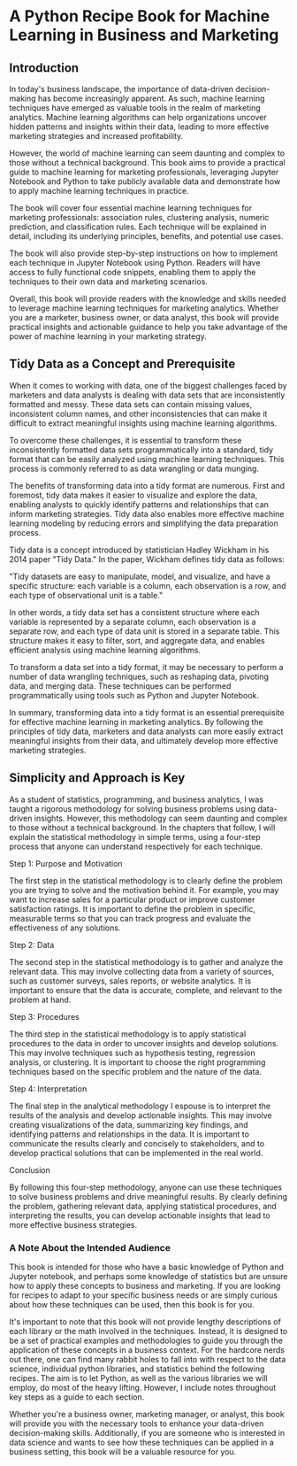 # A Python Recipe Book for Machine Learning in Business and Marketing

## Introduction
In today's business landscape, the importance of data-driven decision-making has become increasingly apparent. As such, machine learning techniques have emerged as valuable tools in the realm of marketing analytics. Machine learning algorithms can help organizations uncover hidden patterns and insights within their data, leading to more effective marketing strategies and increased profitability.

However, the world of machine learning can seem daunting and complex to those without a technical background. This book aims to provide a practical guide to machine learning for marketing professionals, leveraging Jupyter Notebook and Python to take publicly available data and demonstrate how to apply machine learning techniques in practice.

The book will cover four essential machine learning techniques for marketing professionals: association rules, clustering analysis, numeric prediction, and classification rules. Each technique will be explained in detail, including its underlying principles, benefits, and potential use cases.

The book will also provide step-by-step instructions on how to implement each technique in Jupyter Notebook using Python. Readers will have access to fully functional code snippets, enabling them to apply the techniques to their own data and marketing scenarios.

Overall, this book will provide readers with the knowledge and skills needed to leverage machine learning techniques for marketing analytics. Whether you are a marketer, business owner, or data analyst, this book will provide practical insights and actionable guidance to help you take advantage of the power of machine learning in your marketing strategy.


## Tidy Data as a Concept and Prerequisite  
When it comes to working with data, one of the biggest challenges faced by marketers and data analysts is dealing with data sets that are inconsistently formatted and messy. These data sets can contain missing values, inconsistent column names, and other inconsistencies that can make it difficult to extract meaningful insights using machine learning algorithms.

To overcome these challenges, it is essential to transform these inconsistently formatted data sets programmatically into a standard, tidy format that can be easily analyzed using machine learning techniques. This process is commonly referred to as data wrangling or data munging.

The benefits of transforming data into a tidy format are numerous. First and foremost, tidy data makes it easier to visualize and explore the data, enabling analysts to quickly identify patterns and relationships that can inform marketing strategies. Tidy data also enables more effective machine learning modeling by reducing errors and simplifying the data preparation process.

Tidy data is a concept introduced by statistician Hadley Wickham in his 2014 paper "Tidy Data." In the paper, Wickham defines tidy data as follows:

"Tidy datasets are easy to manipulate, model, and visualize, and have a specific structure: each variable is a column, each observation is a row, and each type of observational unit is a table."

In other words, a tidy data set has a consistent structure where each variable is represented by a separate column, each observation is a separate row, and each type of data unit is stored in a separate table. This structure makes it easy to filter, sort, and aggregate data, and enables efficient analysis using machine learning algorithms.

To transform a data set into a tidy format, it may be necessary to perform a number of data wrangling techniques, such as reshaping data, pivoting data, and merging data. These techniques can be performed programmatically using tools such as Python and Jupyter Notebook.

In summary, transforming data into a tidy format is an essential prerequisite for effective machine learning in marketing analytics. By following the principles of tidy data, marketers and data analysts can more easily extract meaningful insights from their data, and ultimately develop more effective marketing strategies.

## Simplicity and Approach is Key

As a student of statistics, programming, and business analytics, I was taught a rigorous methodology for solving business problems using data-driven insights. However, this methodology can seem daunting and complex to those without a technical background. In the chapters that follow, I will explain the statistical methodology in simple terms, using a four-step process that anyone can understand respectively for each technique.

Step 1: Purpose and Motivation

The first step in the statistical methodology is to clearly define the problem you are trying to solve and the motivation behind it. For example, you may want to increase sales for a particular product or improve customer satisfaction ratings. It is important to define the problem in specific, measurable terms so that you can track progress and evaluate the effectiveness of any solutions.

Step 2: Data

The second step in the statistical methodology is to gather and analyze the relevant data. This may involve collecting data from a variety of sources, such as customer surveys, sales reports, or website analytics. It is important to ensure that the data is accurate, complete, and relevant to the problem at hand.

Step 3: Procedures

The third step in the statistical methodology is to apply statistical procedures to the data in order to uncover insights and develop solutions. This may involve techniques such as hypothesis testing, regression analysis, or clustering. It is important to choose the right programming techniques based on the specific problem and the nature of the data.

Step 4: Interpretation

The final step in the analytical methodology I espouse is to interpret the results of the analysis and develop actionable insights. This may involve creating visualizations of the data, summarizing key findings, and identifying patterns and relationships in the data. It is important to communicate the results clearly and concisely to stakeholders, and to develop practical solutions that can be implemented in the real world.

Conclusion

By following this four-step methodology, anyone can use these techniques to solve business problems and drive meaningful results. By clearly defining the problem, gathering relevant data, applying statistical procedures, and interpreting the results, you can develop actionable insights that lead to more effective business strategies.


### A Note About the Intended Audience

This book is intended for those who have a basic knowledge of Python and Jupyter notebook, and perhaps some knowledge of statistics but are unsure how to apply these concepts to business and marketing. If you are looking for recipes to adapt to your specific business needs or are simply curious about how these techniques can be used, then this book is for you.

It's important to note that this book will not provide lengthy descriptions of each library or the math involved in the techniques. Instead, it is designed to be a set of practical examples and methodologies to guide you through the application of these concepts in a business context. For the hardcore nerds out there, one can find many rabbit holes to fall into with respect to the data science, individual python libraries, and statistics behind the following recipes. The aim is to let Python, as well as the various libraries we will employ, do most of the heavy lifting. However, I include notes throughout key steps as a guide to each section. 

Whether you're a business owner, marketing manager, or analyst, this book will provide you with the necessary tools to enhance your data-driven decision-making skills. Additionally, if you are someone who is interested in data science and wants to see how these techniques can be applied in a business setting, this book will be a valuable resource for you.
